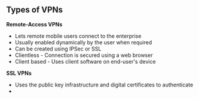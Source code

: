 ## Types of VPNs
**Remote-Access VPNs**
- Lets remote mobile users connect to the enterprise
- Usually enabled dynamically by the user when required
- Can be created using IPSec or SSL
- Clientless - Connection is secured using a web browser
- Client based - Uses client software on end-user's device

**SSL VPNs**
- Uses the public key infrastructure and digital certificates to authenticate
- 